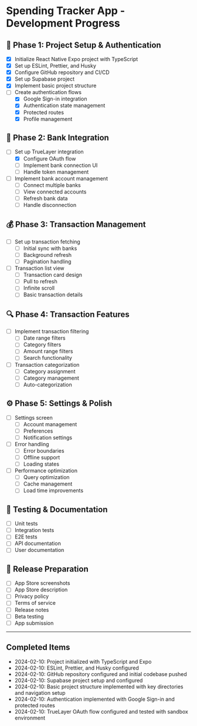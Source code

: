 # Spending Tracker App - Development Progress

## 🚀 Phase 1: Project Setup & Authentication

- [x] Initialize React Native Expo project with TypeScript
- [x] Set up ESLint, Prettier, and Husky
- [x] Configure GitHub repository and CI/CD
- [x] Set up Supabase project
- [x] Implement basic project structure
- [ ] Create authentication flows
  - [x] Google Sign-in integration
  - [x] Authentication state management
  - [x] Protected routes
  - [x] Profile management

## 🏦 Phase 2: Bank Integration

- [ ] Set up TrueLayer integration
  - [x] Configure OAuth flow
  - [ ] Implement bank connection UI
  - [ ] Handle token management
- [ ] Implement bank account management
  - [ ] Connect multiple banks
  - [ ] View connected accounts
  - [ ] Refresh bank data
  - [ ] Handle disconnection

## 💰 Phase 3: Transaction Management

- [ ] Set up transaction fetching
  - [ ] Initial sync with banks
  - [ ] Background refresh
  - [ ] Pagination handling
- [ ] Transaction list view
  - [ ] Transaction card design
  - [ ] Pull to refresh
  - [ ] Infinite scroll
  - [ ] Basic transaction details

## 🔍 Phase 4: Transaction Features

- [ ] Implement transaction filtering
  - [ ] Date range filters
  - [ ] Category filters
  - [ ] Amount range filters
  - [ ] Search functionality
- [ ] Transaction categorization
  - [ ] Category assignment
  - [ ] Category management
  - [ ] Auto-categorization

## ⚙️ Phase 5: Settings & Polish

- [ ] Settings screen
  - [ ] Account management
  - [ ] Preferences
  - [ ] Notification settings
- [ ] Error handling
  - [ ] Error boundaries
  - [ ] Offline support
  - [ ] Loading states
- [ ] Performance optimization
  - [ ] Query optimization
  - [ ] Cache management
  - [ ] Load time improvements

## 🧪 Testing & Documentation

- [ ] Unit tests
- [ ] Integration tests
- [ ] E2E tests
- [ ] API documentation
- [ ] User documentation

## 📱 Release Preparation

- [ ] App Store screenshots
- [ ] App Store description
- [ ] Privacy policy
- [ ] Terms of service
- [ ] Release notes
- [ ] Beta testing
- [ ] App submission

---

## Completed Items

- 2024-02-10: Project initialized with TypeScript and Expo
- 2024-02-10: ESLint, Prettier, and Husky configured
- 2024-02-10: GitHub repository configured and initial codebase pushed
- 2024-02-10: Supabase project setup and configured
- 2024-02-10: Basic project structure implemented with key directories and navigation setup
- 2024-02-10: Authentication implemented with Google Sign-in and protected routes
- 2024-02-10: TrueLayer OAuth flow configured and tested with sandbox environment
